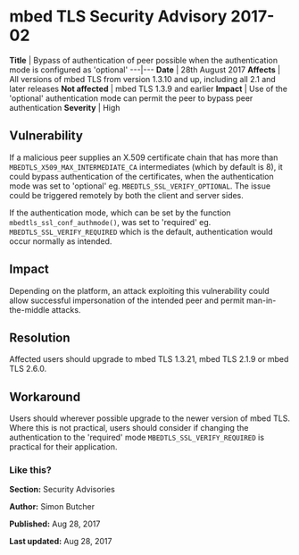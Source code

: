 # mbed TLS Security Advisory 2017-02

**Title** |  Bypass of authentication of peer possible when the authentication
mode is configured as 'optional'
---|---
**Date** |  28th August 2017
**Affects** |  All versions of mbed TLS from version 1.3.10 and up, including
all 2.1 and later releases
**Not affected** |  mbed TLS 1.3.9 and earlier
**Impact** |  Use of the 'optional' authentication mode can permit the peer to
bypass peer authentication
**Severity** |  High

## Vulnerability

If a malicious peer supplies an X.509 certificate chain that has more than
`MBEDTLS_X509_MAX_INTERMEDIATE_CA` intermediates (which by default is 8), it
could bypass authentication of the certificates, when the authentication mode
was set to 'optional' eg. `MBEDTLS_SSL_VERIFY_OPTIONAL`. The issue could be
triggered remotely by both the client and server sides.

If the authentication mode, which can be set by the function
`mbedtls_ssl_conf_authmode()`, was set to 'required' eg.
`MBEDTLS_SSL_VERIFY_REQUIRED` which is the default, authentication would occur
normally as intended.

## Impact

Depending on the platform, an attack exploiting this vulnerability could allow
successful impersonation of the intended peer and permit man-in-the-middle
attacks.

## Resolution

Affected users should upgrade to mbed TLS 1.3.21, mbed TLS 2.1.9 or mbed TLS
2.6.0.

## Workaround

Users should wherever possible upgrade to the newer version of mbed TLS. Where
this is not practical, users should consider if changing the authentication to
the 'required' mode `MBEDTLS_SSL_VERIFY_REQUIRED` is practical for their
application.

### Like this?

**Section:**
Security Advisories

**Author:**
Simon Butcher

**Published:**
Aug 28, 2017

**Last updated:**
Aug 28, 2017